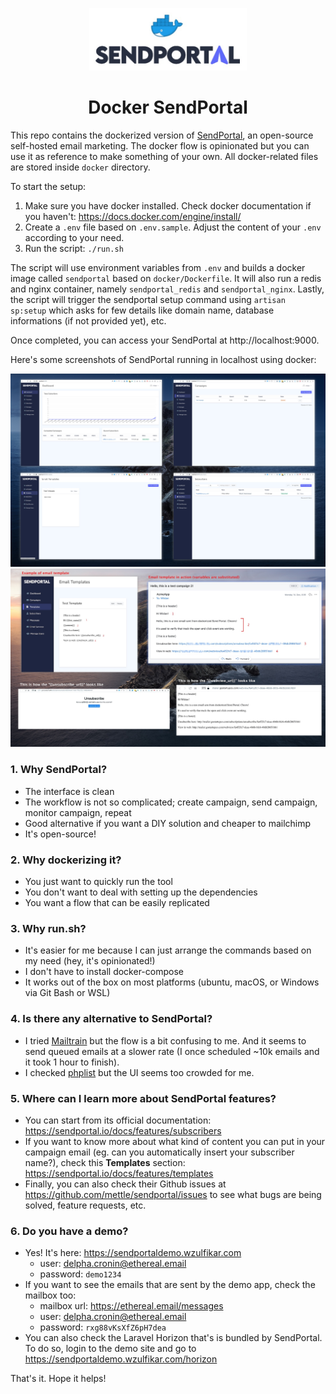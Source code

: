 <p align="center"><img src="docs/docker-sendportal.jpg" height="100px" /></p>
<h1 align="center">Docker SendPortal</h1>

This repo contains the dockerized version of [SendPortal](https://github.com/mettle/sendportal), an open-source self-hosted email marketing. The docker flow is opinionated but you can use it as reference to make something of your own. All docker-related files are stored inside `docker` directory.

To start the setup:

1. Make sure you have docker installed. Check docker documentation if you haven't: https://docs.docker.com/engine/install/
2. Create a `.env` file based on `.env.sample`. Adjust the content of your `.env` according to your need.
3. Run the script: `./run.sh`

The script will use environment variables from `.env` and builds a docker image called `sendportal` based on `docker/Dockerfile`. It will also run a redis and nginx container, namely `sendportal_redis` and `sendportal_nginx`. Lastly, the script will trigger the sendportal setup command using `artisan sp:setup` which asks for few details like domain name, database informations (if not provided yet), etc.

Once completed, you can access your SendPortal at http://localhost:9000.

Here's some screenshots of SendPortal running in localhost using docker:

![send portal screenshots](docs/sendportal-screenshot-2020-12-13.jpg)
![send portal template example](docs/sendportal-template-example.jpg)

### 1. Why SendPortal?

- The interface is clean
- The workflow is not so complicated; create campaign, send campaign, monitor campaign, repeat
- Good alternative if you want a DIY solution and cheaper to mailchimp
- It's open-source!

### 2. Why dockerizing it?

- You just want to quickly run the tool
- You don't want to deal with setting up the dependencies
- You want a flow that can be easily replicated

### 3. Why run.sh?

- It's easier for me because I can just arrange the commands based on my need (hey, it's opinionated!)
- I don't have to install docker-compose
- It works out of the box on most platforms (ubuntu, macOS, or Windows via Git Bash or WSL)

### 4. Is there any alternative to SendPortal?

- I tried [Mailtrain](https://github.com/Mailtrain-org/mailtrain) but the flow is a bit confusing to me. And it seems to send queued emails at a slower rate (I once scheduled ~10k emails and it took 1 hour to finish).
- I checked [phplist](https://github.com/phpList/phplist3) but the UI seems too crowded for me.

### 5. Where can I learn more about SendPortal features?

- You can start from its official documentation: https://sendportal.io/docs/features/subscribers
- If you want to know more about what kind of content you can put in your campaign email (eg. can you automatically insert your subscriber name?), check this **Templates** section: https://sendportal.io/docs/features/templates
- Finally, you can also check their Github issues at https://github.com/mettle/sendportal/issues to see what bugs are being solved, feature requests, etc.

### 6. Do you have a demo?

- Yes! It's here: https://sendportaldemo.wzulfikar.com
  - user: delpha.cronin@ethereal.email
  - password: `demo1234`
- If you want to see the emails that are sent by the demo app, check the mailbox too:
  - mailbox url: https://ethereal.email/messages
  - user: delpha.cronin@ethereal.email
  - password: `rxg88vKsXfZ6pH7dea`
- You can also check the Laravel Horizon that's is bundled by SendPortal. To do so, login to the demo site and go to https://sendportaldemo.wzulfikar.com/horizon

That's it. Hope it helps!
